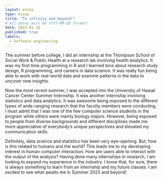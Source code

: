 ```yaml
---
layout: essay
type: essay
title: "To infinity and beyond!"
# All dates must be YYYY-MM-DD format!
date: 2023-01-18
published: true
labels:
  - Software engineering
---
```


The summer before college, I did an internship at the Thompson School of Social Work & Public Health at a research lab involving health analytics. It was my first time programming in R and I learned tons about research study design, R programming, and careers in data science. It was really fun being able to work with real-world data and examine patterns in the data to uncover new insights. 

Now the most recent summer, I was accepted into the University of Hawaii Cancer Center Summer Internship. It was another internship involving statistics and data analytics. It was awesome being exposed to the different types of wide-ranging research that the faculty members were conducting. I must admit that I was one of the few computer science students in the program while others were mainly biology majors. However, being exposed to people from diverse backgrounds and different disciplines made me more appreciative of everybody’s unique perspectives and elevated my communication skills. 

Definitely, data science and statistics has been very eye-opening. But, how is this related to humans and the world? This leads me to my developing interest in human computer interaction. How are users able to interact with the output of the analysis? Having done many internships in research, I am looking to expand my experience in the industry. I know that, for sure, there is always something to learn from an internship and my future classes. I am excited to see what awaits me in Summer 2023 and beyond!
